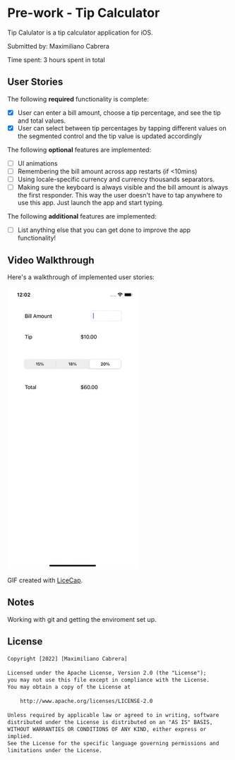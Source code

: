 # Pre-work - Tip Calculator

Tip Calulator is a tip calculator application for iOS.

Submitted by: Maximiliano Cabrera

Time spent: 3 hours spent in total

## User Stories

The following **required** functionality is complete:

* [x] User can enter a bill amount, choose a tip percentage, and see the tip and total values.
* [x] User can select between tip percentages by tapping different values on the segmented control and the tip value is updated accordingly

The following **optional** features are implemented:

* [ ] UI animations
* [ ] Remembering the bill amount across app restarts (if <10mins)
* [ ] Using locale-specific currency and currency thousands separators.
* [ ] Making sure the keyboard is always visible and the bill amount is always the first responder. This way the user doesn't have to tap anywhere to use this app. Just launch the app and start typing.

The following **additional** features are implemented:

- [ ] List anything else that you can get done to improve the app functionality!

## Video Walkthrough

Here's a walkthrough of implemented user stories:

<img src='tipCalc_mxcBluray.gif' title='Video Walkthrough' width='' alt='Video Walkthrough' />

GIF created with [LiceCap](http://www.cockos.com/licecap/).


## Notes

Working with git and getting the enviroment set up.

## License

    Copyright [2022] [Maximiliano Cabrera]

    Licensed under the Apache License, Version 2.0 (the "License");
    you may not use this file except in compliance with the License.
    You may obtain a copy of the License at

        http://www.apache.org/licenses/LICENSE-2.0

    Unless required by applicable law or agreed to in writing, software
    distributed under the License is distributed on an "AS IS" BASIS,
    WITHOUT WARRANTIES OR CONDITIONS OF ANY KIND, either express or implied.
    See the License for the specific language governing permissions and
    limitations under the License.
